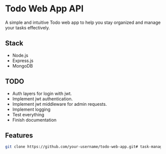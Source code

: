 # Todo Web App API

A simple and intuitive Todo web app to help you stay organized and manage your tasks effectively.

## Stack

- Node.js
- Express.js
- MongoDB

## TODO

- Auth layers for login with jwt.
- Implement jwt authentication.
- Implement jwt middleware for admin requests.
- Implement logging
- Test everything
- Finish documentation

## Features


   ```bash
   git clone https://github.com/your-username/todo-web-app.git#   t a s k - m a n a g e r - a p i  
 